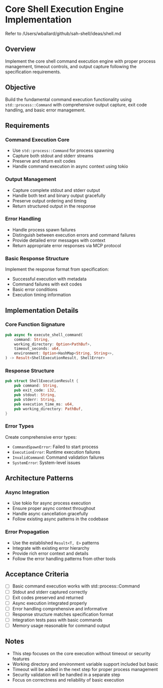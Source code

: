 # Core Shell Execution Engine Implementation

Refer to /Users/wballard/github/sah-shell/ideas/shell.md

## Overview

Implement the core shell command execution engine with proper process management, timeout controls, and output capture following the specification requirements.

## Objective

Build the fundamental command execution functionality using `std::process::Command` with comprehensive output capture, exit code handling, and basic error management.

## Requirements

### Command Execution Core
- Use `std::process::Command` for process spawning
- Capture both stdout and stderr streams
- Preserve and return exit codes
- Handle command execution in async context using tokio

### Output Management
- Capture complete stdout and stderr output
- Handle both text and binary output gracefully
- Preserve output ordering and timing
- Return structured output in the response

### Error Handling
- Handle process spawn failures
- Distinguish between execution errors and command failures
- Provide detailed error messages with context
- Return appropriate error responses via MCP protocol

### Basic Response Structure
Implement the response format from specification:
- Successful execution with metadata
- Command failures with exit codes
- Basic error conditions
- Execution timing information

## Implementation Details

### Core Function Signature
```rust
pub async fn execute_shell_command(
    command: String,
    working_directory: Option<PathBuf>,
    timeout_seconds: u64,
    environment: Option<HashMap<String, String>>,
) -> Result<ShellExecutionResult, ShellError>
```

### Response Structure
```rust
pub struct ShellExecutionResult {
    pub command: String,
    pub exit_code: i32,
    pub stdout: String,
    pub stderr: String,
    pub execution_time_ms: u64,
    pub working_directory: PathBuf,
}
```

### Error Types
Create comprehensive error types:
- `CommandSpawnError`: Failed to start process
- `ExecutionError`: Runtime execution failures
- `InvalidCommand`: Command validation failures
- `SystemError`: System-level issues

## Architecture Patterns

### Async Integration
- Use tokio for async process execution
- Ensure proper async context throughout
- Handle async cancellation gracefully
- Follow existing async patterns in the codebase

### Error Propagation
- Use the established `Result<T, E>` patterns
- Integrate with existing error hierarchy
- Provide rich error context and details
- Follow the error handling patterns from other tools

## Acceptance Criteria

- [ ] Basic command execution works with std::process::Command
- [ ] Stdout and stderr captured correctly
- [ ] Exit codes preserved and returned
- [ ] Async execution integrated properly
- [ ] Error handling comprehensive and informative
- [ ] Response structure matches specification format
- [ ] Integration tests pass with basic commands
- [ ] Memory usage reasonable for command output

## Notes

- This step focuses on the core execution without timeout or security features
- Working directory and environment variable support included but basic
- Timeout will be added in the next step for proper process management
- Security validation will be handled in a separate step
- Focus on correctness and reliability of basic execution